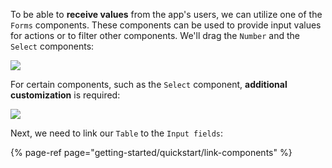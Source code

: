 [comment]: # ($page_title=Add Input Fields)

To be able to **receive values** from the app's users, we can utilize one of the `Forms` components. These components can be used to provide input values for actions or to filter other components. We'll drag the `Number` and the `Select` components:

![](https://gblobscdn.gitbook.com/assets%2F-LQ08RFAKZvFADEiXKFy%2F-MibUldR1yySxrsk3ZvF%2F-MibVgOWaQaZlU3_xS1m%2FQuickstart-components5.gif?alt=media&token=b9b2497a-0c42-4a6f-9485-aed189dc63d3)

For certain components, such as the `Select` component, **additional customization** is required:

![](https://gblobscdn.gitbook.com/assets%2F-LQ08RFAKZvFADEiXKFy%2F-MibVvskqBYKMjIK3SFW%2F-Mib_op3iIusQWf2ZdWG%2FQuickstart-components6.gif?alt=media&token=e01cec71-f008-4138-ae6a-20ef3a9dec3e)

Next, we need to link our `Table` to the `Input fields`: 

{% page-ref page="getting-started/quickstart/link-components" %}



